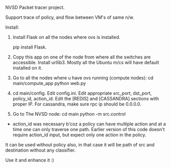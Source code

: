 NVSD Packet tracer project.

Support trace of policy, and flow between VM's of same n/w.

Install:

1. Install Flask on all the nodes where ovs is installed.

    pip install Flask.

2. Copy this app on one of the node from where all the 
   switches are accessible. Install urllib3. Mostly all
   the Ubuntu m/cs will have default installed on it.

3. Go to all the nodes where u have ovs running (compute nodes):
    cd main/compute_app
    python web.py

4. cd main/config.
   Edit config.ini.
   Edit appropriate src_port, dst_port, policy_id, action_id.
   Edit the [REDIS] and [CASSANDRA] sections with proper IP.
   For cassandra, make sure rpc ip should be 0.0.0.0.

5. Go to The NVSD node:
    cd main
    python -m src.control

* action_id was necessary b'coz a policy can have multiple action
  and at a time one can only traverse one path. Earlier version of 
  this code doesn't require action_id input, but expect only one 
  action in the policy.

It can be used without policy also, in that case it will be path
of src and destination without any classifier.

Use it and enhance it :)
